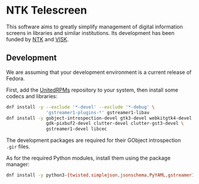 # NTK Telescreen

This software aims to greatly simplify management of digital information screens in libraries and similar institutions. Its development has been funded by [NTK][] and [VISK][].

[NTK]: http://techlib.cz/
[VISK]: http://visk.nkp.cz/

## Development

We are assuming that your development environment is a current release of Fedora.

First, add the [UnitedRPMs](https://github.com/UnitedRPMs/unitedrpms.github.io) repository to your system, then install some codecs and libraries:

```bash
dnf install -y --exclude '*-devel' --exclude '*-debug' \
               'gstreamer1-plugins-*' gstreamer1-libav
dnf install -y gobject-introspection-devel gtk3-devel webkitgtk4-devel \
               gdk-pixbuf2-devel clutter-devel clutter-gst3-devel \
               gstreamer1-devel libcec
```

The development packages are required for their GObject introspection `.gir` files.

As for the required Python modules, install them using the package manager:

```bash
dnf install -y python3-{twisted,simplejson,jsonschema,PyYAML,gstreamer1,gobject,txzmq}
```
